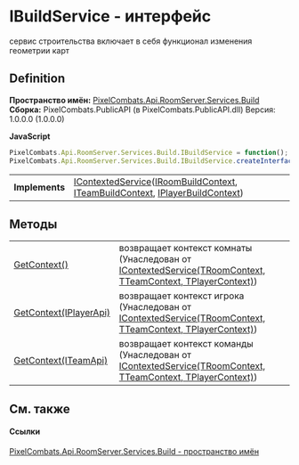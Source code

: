 # IBuildService - интерфейс


сервис строительства 
включает в себя функционал изменения геометрии карт




## Definition
**Пространство имён:** <a href="13601317-1cec-d8a4-23a8-2be7208954e2">PixelCombats.Api.RoomServer.Services.Build</a>  
**Сборка:** PixelCombats.PublicAPI (в PixelCombats.PublicAPI.dll) Версия: 1.0.0.0 (1.0.0.0)

**JavaScript**
``` JavaScript
PixelCombats.Api.RoomServer.Services.Build.IBuildService = function();
PixelCombats.Api.RoomServer.Services.Build.IBuildService.createInterface('PixelCombats.Api.RoomServer.Services.Build.IBuildService');
```

<table><tr><td><strong>Implements</strong></td><td><a href="7560407f-5a49-03ee-e909-e5d8162d1c67">IContextedService</a>(<a href="1454bf3a-ec8e-658c-da06-a4517b441365">IRoomBuildContext</a>, <a href="83852650-0f61-f79a-9ab0-3947a239dee7">ITeamBuildContext</a>, <a href="d210fc7f-ece5-52e1-a812-cb4642c7f343">IPlayerBuildContext</a>)</td></tr>
</table>



## Методы
<table>
<tr>
<td><a href="39b804d9-49b5-0bf4-6ae9-0eb2276ad2d0">GetContext()</a></td>
<td>возвращает контекст комнаты<br />(Унаследован от <a href="7560407f-5a49-03ee-e909-e5d8162d1c67">IContextedService(TRoomContext, TTeamContext, TPlayerContext)</a>)</td></tr>
<tr>
<td><a href="e5bfb119-47c9-9480-4a3c-44f361ffb49f">GetContext(IPlayerApi)</a></td>
<td>возвращает контекст игрока<br />(Унаследован от <a href="7560407f-5a49-03ee-e909-e5d8162d1c67">IContextedService(TRoomContext, TTeamContext, TPlayerContext)</a>)</td></tr>
<tr>
<td><a href="b32c88a6-192c-6c63-37dd-71717be72f4f">GetContext(ITeamApi)</a></td>
<td>возвращает контекст команды<br />(Унаследован от <a href="7560407f-5a49-03ee-e909-e5d8162d1c67">IContextedService(TRoomContext, TTeamContext, TPlayerContext)</a>)</td></tr>
</table>

## См. также


#### Ссылки
<a href="13601317-1cec-d8a4-23a8-2be7208954e2">PixelCombats.Api.RoomServer.Services.Build - пространство имён</a>  
